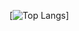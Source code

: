 [![Top Langs](https://github-readme-stats.vercel.app/api/top-langs/?username=danieldk100&layout=compact)]
